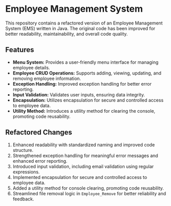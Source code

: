 # Employee Management System

This repository contains a refactored version of an Employee Management System (EMS) written in Java. The original code has been improved for better readability, maintainability, and overall code quality.

## Features

- **Menu System:** Provides a user-friendly menu interface for managing employee details.
- **Employee CRUD Operations:** Supports adding, viewing, updating, and removing employee information.
- **Exception Handling:** Improved exception handling for better error reporting.
- **Input Validation:** Validates user inputs, ensuring data integrity.
- **Encapsulation:** Utilizes encapsulation for secure and controlled access to employee data.
- **Utility Method:** Introduces a utility method for clearing the console, promoting code reusability.

## Refactored Changes

1. Enhanced readability with standardized naming and improved code structure.
2. Strengthened exception handling for meaningful error messages and enhanced error reporting.
3. Introduced input validation, including email validation using regular expressions.
4. Implemented encapsulation for secure and controlled access to employee data.
5. Added a utility method for console clearing, promoting code reusability.
6. Streamlined file removal logic in `Employee_Remove` for better reliability and feedback.

